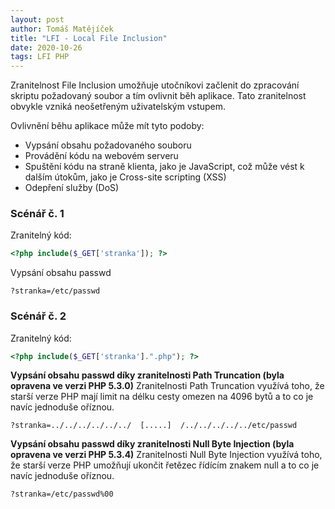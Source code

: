 ```yaml
---
layout: post
author: Tomáš Matějíček
title: "LFI - Local File Inclusion"
date: 2020-10-26
tags: LFI PHP
---
```


Zranitelnost File Inclusion umožňuje utočníkovi začlenit do zpracování skriptu požadovaný soubor a tím ovlivnit běh aplikace. Tato zranitelnost obvykle vzniká neošetřeným uživatelským vstupem.

Ovlivnění běhu aplikace může mít tyto podoby:
 - Vypsání obsahu požadovaného souboru
 - Provádění kódu na webovém serveru
 - Spuštění kódu na straně klienta, jako je JavaScript, což může vést k dalším útokům, jako je Cross-site scripting (XSS)
 - Odepření služby (DoS)
 
### Scénář č. 1
Zranitelný kód:
```php
<?php include($_GET['stranka']); ?>
```
Vypsání obsahu passwd
```
?stranka=/etc/passwd
```

### Scénář č. 2
Zranitelný kód:
```php
<?php include($_GET['stranka'].".php"); ?>
```

**Vypsání obsahu passwd díky zranitelnosti Path Truncation (byla opravena ve verzi PHP 5.3.0)**
Zranitelnosti Path Truncation využívá toho, že starší verze PHP mají limit na délku cesty omezen na 4096 bytů a to co je navíc jednoduše oříznou.
```
?stranka=../../../../../../  [.....]  /../../../../../etc/passwd
```

**Vypsání obsahu passwd díky zranitelnosti Null Byte Injection (byla opravena ve verzi PHP 5.3.4)**
Zranitelnosti Null Byte Injection využívá toho, že starší verze PHP umožňují ukončit řetězec řídícím znakem null a to co je navíc jednoduše oříznou.
```
?stranka=/etc/passwd%00
```
